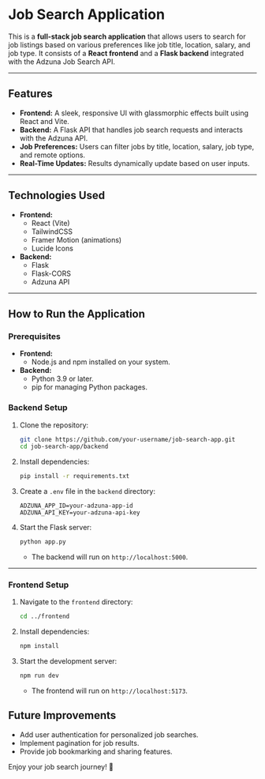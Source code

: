 # Job Search Application

This is a **full-stack job search application** that allows users to search for job listings based on various preferences like job title, location, salary, and job type. It consists of a **React frontend** and a **Flask backend** integrated with the Adzuna Job Search API.

---

## Features

- **Frontend:** A sleek, responsive UI with glassmorphic effects built using React and Vite.
- **Backend:** A Flask API that handles job search requests and interacts with the Adzuna API.
- **Job Preferences:** Users can filter jobs by title, location, salary, job type, and remote options.
- **Real-Time Updates:** Results dynamically update based on user inputs.

---

## Technologies Used

- **Frontend:**
  - React (Vite)
  - TailwindCSS
  - Framer Motion (animations)
  - Lucide Icons
- **Backend:**
  - Flask
  - Flask-CORS
  - Adzuna API

---

## How to Run the Application

### Prerequisites

- **Frontend:**
  - Node.js and npm installed on your system.
- **Backend:**
  - Python 3.9 or later.
  - pip for managing Python packages.

### Backend Setup

1. Clone the repository:

   ```bash
   git clone https://github.com/your-username/job-search-app.git
   cd job-search-app/backend
   ```
2. Install dependencies:

   ```bash
   pip install -r requirements.txt
   ```
3. Create a `.env` file in the `backend` directory:

   ```env
   ADZUNA_APP_ID=your-adzuna-app-id
   ADZUNA_API_KEY=your-adzuna-api-key
   ```
4. Start the Flask server:

   ```bash
   python app.py
   ```

   - The backend will run on `http://localhost:5000`.

---

### Frontend Setup

1. Navigate to the `frontend` directory:

   ```bash
   cd ../frontend
   ```
2. Install dependencies:

   ```bash
   npm install
   ```
3. Start the development server:

   ```bash
   npm run dev
   ```

   - The frontend will run on `http://localhost:5173`.

## Future Improvements

- Add user authentication for personalized job searches.
- Implement pagination for job results.
- Provide job bookmarking and sharing features.

Enjoy your job search journey! 🚀
